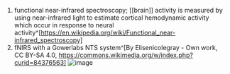 1. functional near-infrared spectroscopy; [[brain]] activity is measured by using near-infrared light to estimate cortical hemodynamic activity which occur in response to neural activity^[https://en.wikipedia.org/wiki/Functional_near-infrared_spectroscopy]
2. fNIRS with a Gowerlabs NTS system^[By Elisenicolegray - Own work, CC BY-SA 4.0, https://commons.wikimedia.org/w/index.php?curid=84376563]
   ![image](https://upload.wikimedia.org/wikipedia/commons/0/01/Blonde_fNIRS_lady.jpg)